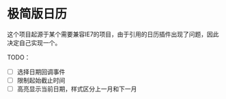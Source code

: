 极简版日历
===
这个项目起源于某个需要兼容IE7的项目，由于引用的日历插件出现了问题，因此决定自己实现一个。

TODO：   
* [ ] 选择日期回调事件
* [ ] 限制起始截止时间
* [ ] 高亮显示当前日期，样式区分上一月和下一月